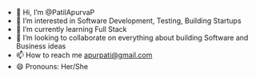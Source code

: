 - 👋 Hi, I’m @PatilApurvaP
- 👀 I’m interested in Software Development, Testing, Building Startups
- 🌱 I’m currently learning Full Stack
- 💞️ I’m looking to collaborate on everything about building Software and Business ideas
- 📫 How to reach me apurpati@gmail.com
- 😄 Pronouns: Her/She

<!---
PatilApurvaP/PatilApurvaP is a ✨ special ✨ repository because its `README.md` (this file) appears on your GitHub profile.
You can click the Preview link to take a look at your changes.
--->
